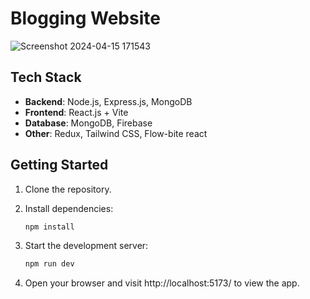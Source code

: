 # Blogging Website


![Screenshot 2024-04-15 171543](https://github.com/AMAN-CREATION/blogging-website/assets/67109574/b1a8667a-60d6-4783-bdbe-ec7e754b093f)

## Tech Stack

- **Backend**: Node.js, Express.js, MongoDB
- **Frontend**: React.js + Vite
- **Database**: MongoDB, Firebase
- **Other**: Redux, Tailwind CSS, Flow-bite react

## Getting Started

1. Clone the repository.
2. Install dependencies:

   ```bash
   npm install

3. Start the development server:

   ```bash
   npm run dev

4. Open your browser and visit http://localhost:5173/ to view the app.
